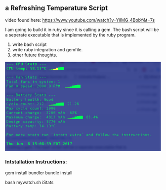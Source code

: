 ## a Refreshing Temperature Script

video found here: https://www.youtube.com/watch?v=YiIMG_4BobY&t=7s

I am going to build it in ruby since it is calling a gem.
The bash script will be a seperate executable that is implemented by the ruby program.

1) write bash script
2) write ruby integration and gemfile.
3) other future thoughts.

![til](https://raw.githubusercontent.com/michaeldimmitt/writing_up_menke_temperature_script/master/app/assets/images/implementation_image.png)

### Intstallation Instructions:

gem install bundler
bundle install

bash mywatch.sh iStats
